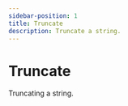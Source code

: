 ```yaml
---
sidebar-position: 1
title: Truncate
description: Truncate a string.
---
```


# Truncate

Truncating a string.
